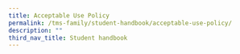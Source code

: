 ```yaml
---
title: Acceptable Use Policy
permalink: /tms-family/student-handbook/acceptable-use-policy/
description: ""
third_nav_title: Student handbook
---
```

